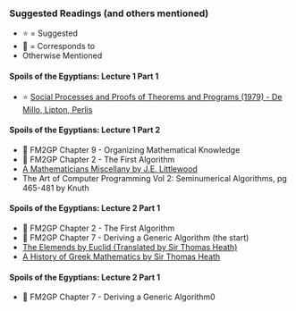 ### Suggested Readings (and others mentioned)

* ⭐️ = Suggested
* 📑 = Corresponds to 
* Otherwise Mentioned

#### Spoils of the Egyptians: Lecture 1 Part 1

* ⭐️ [Social Processes and Proofs of Theorems and Programs (1979) - De Millo, Lipton, Perlis](https://gwern.net/doc/math/1979-demillo.pdf)

#### Spoils of the Egyptians: Lecture 1 Part 2

* 📑 FM2GP Chapter 9 - Organizing Mathematical Knowledge
* 📑 FM2GP Chapter 2 - The First Algorithm
* [A Mathematicians Miscellany by J.E. Littlewood](https://archive.org/details/mathematiciansmi033496mbp/mode/2up)
* The Art of Computer Programming Vol 2: Seminumerical Algorithms, pg 465-481 by Knuth

#### Spoils of the Egyptians: Lecture 2 Part 1

* 📑 FM2GP Chapter 2 - The First Algorithm
* 📑 FM2GP Chapter 7 - Deriving a Generic Algorithm (the start)
* [The Elemends by Euclid (Translated by Sir Thomas Heath)](https://www.amazon.ca/Thirteen-Books-Elements-Vol/dp/0486600882)
* [A History of Greek Mathematics by Sir Thomas Heath](https://www.amazon.ca/History-Greek-Mathematics-Thales-Euclid-ebook/dp/B00GU6GQG0/)

#### Spoils of the Egyptians: Lecture 2 Part 1

* 📑 FM2GP Chapter 7 - Deriving a Generic Algorithm0
